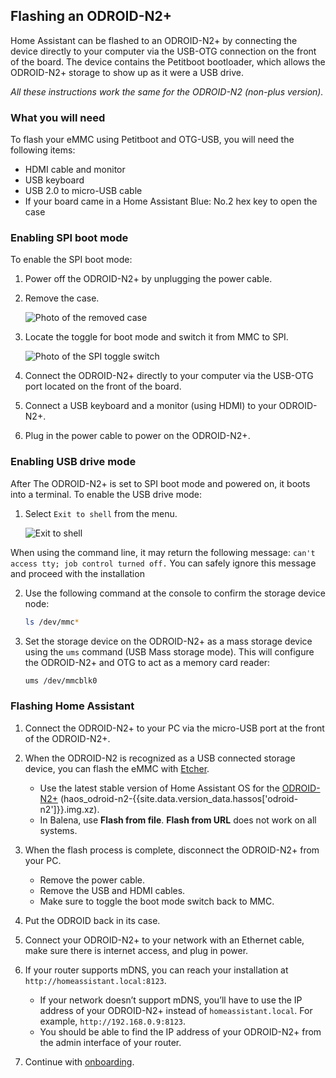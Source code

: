 ## Flashing an ODROID-N2+

Home Assistant can be flashed to an ODROID-N2+ by connecting the device directly to your computer via the USB-OTG connection on the front of the board. The device contains the Petitboot bootloader, which allows the ODROID-N2+ storage to show up as it were a USB drive.

_All these instructions work the same for the ODROID-N2 (non-plus version)._

### What you will need

To flash your eMMC using Petitboot and OTG-USB, you will need the following items:

- HDMI cable and monitor
- USB keyboard
- USB 2.0 to micro-USB cable
- If your board came in a Home Assistant Blue: No.2 hex key to open the case

### Enabling SPI boot mode

To enable the SPI boot mode:

1. Power off the ODROID-N2+ by unplugging the power cable.
2. Remove the case.

   ![Photo of the removed case](/images/hassio/screenshots/case-removed.jpg)

3. Locate the toggle for boot mode and switch it from MMC to SPI.

   ![Photo of the SPI toggle switch](/images/hassio/screenshots/toggle_spi.jpg)
   
4. Connect the ODROID-N2+ directly to your computer via the USB-OTG port located on the front of the board.
5. Connect a USB keyboard and a monitor (using HDMI) to your ODROID-N2+.
6. Plug in the power cable to power on the ODROID-N2+.

### Enabling USB drive mode

After The ODROID-N2+ is set to SPI boot mode and powered on, it boots into a terminal. To enable the USB drive mode:

1. Select `Exit to shell` from the menu.

   ![Exit to shell](/images/hassio/screenshots/exit-shell.png)

<div class='note'>

When using the command line, it may return the following message:
`can't access tty; job control turned off.`
You can safely ignore this message and proceed with the installation

</div>

2. Use the following command at the console to confirm the storage device node:

   ```bash
   ls /dev/mmc*
   ```

3. Set the storage device on the ODROID-N2+ as a mass storage device using the `ums` command (USB Mass storage mode).
This will configure the ODROID-N2+ and OTG to act as a memory card reader:

   ```bash
   ums /dev/mmcblk0
   ```

### Flashing Home Assistant

1. Connect the ODROID-N2+ to your PC via the micro-USB port at the front of the ODROID-N2+. 
2. When the ODROID-N2 is recognized as a USB connected storage device, you can flash the eMMC with [Etcher](https://www.balena.io/etcher/).
   - Use the latest stable version of Home Assistant OS for the [ODROID-N2+](https://github.com/home-assistant/operating-system/releases/download/{{site.data.version_data.hassos['odroid-n2']}}/haos_odroid-n2-{{site.data.version_data.hassos['odroid-n2']}}.img.xz) (haos_odroid-n2-{{site.data.version_data.hassos['odroid-n2']}}.img.xz).
   - In Balena, use **Flash from file**. **Flash from URL** does not work on all systems.

3. When the flash process is complete, disconnect the ODROID-N2+ from your PC.
   - Remove the power cable.
   - Remove the USB and HDMI cables.
   - Make sure to toggle the boot mode switch back to MMC.

4. Put the ODROID back in its case.
5. Connect your ODROID-N2+ to your network with an Ethernet cable, make sure there is internet access, and plug in power.

6. If your router supports mDNS, you can reach your installation at `http://homeassistant.local:8123`. 
   - If your network doesn’t support mDNS, you’ll have to use the IP address of your ODROID-N2+ instead of `homeassistant.local`. For example, `http://192.168.0.9:8123`.
   - You should be able to find the IP address of your ODROID-N2+ from the admin interface of your router.
7. Continue with [onboarding](/getting-started/onboarding/).